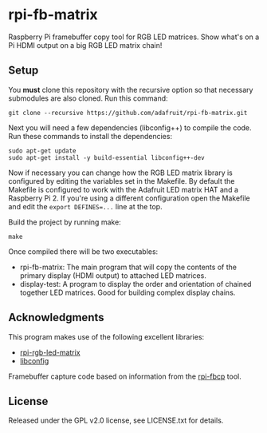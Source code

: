 # rpi-fb-matrix
Raspberry Pi framebuffer copy tool for RGB LED matrices.  Show what's on a Pi HDMI output on a big RGB LED matrix chain!

## Setup

You **must** clone this repository with the recursive option so that necessary
submodules are also cloned.  Run this command:

    git clone --recursive https://github.com/adafruit/rpi-fb-matrix.git

Next you will need a few dependencies (libconfig++) to compile the code.  Run
these commands to install the dependencies:

    sudo apt-get update
    sudo apt-get install -y build-essential libconfig++-dev

Now if necessary you can change how the RGB LED matrix library is configured
by editing the variables set in the Makefile.  By default the Makefile is
configured to work with the Adafruit LED matrix HAT and a Raspberry Pi 2.  If
you're using a different configuration open the Makefile and edit the `export DEFINES=...`
line at the top.

Build the project by running make:

    make

Once compiled there will be two executables:

*   rpi-fb-matrix: The main program that will copy the contents of the primary
    display (HDMI output) to attached LED matrices.
*   display-test: A program to display the order and orientation of chained
    together LED matrices.  Good for building complex display chains.

## Acknowledgments

This program makes use of the following excellent libraries:

*   [rpi-rgb-led-matrix](https://github.com/hzeller/rpi-rgb-led-matrix)
*   [libconfig](http://www.hyperrealm.com/libconfig/)

Framebuffer capture code based on information from the [rpi-fbcp](https://github.com/tasanakorn/rpi-fbcp) tool.

## License

Released under the GPL v2.0 license, see LICENSE.txt for details.

